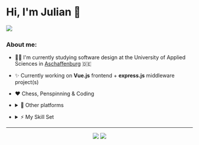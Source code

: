 # **Hi, I'm Julian** 👋

<p align="left">
  <img src="https://badges.pufler.dev/commits/monthly/thieleju"/>
</p>


### About me:

- 👨‍🎓 I'm currently studying software design at the University of Applied Sciences in <a href="https://www.th-ab.de/index.php?id=55&L=1" >Aschaffenburg</a> :de:

- ✨ Currently working on **Vue.js** frontend + **express.js** middleware project(s)

- ❤️ Chess, Penspinning & Coding

- <details>
  <summary>🔗 Other platforms</summary>
  <p align="center">
  <a href="https://discord.com/users/219847894000205834">
    <img height="30px" src="assets\discord.svg"/>
  </a>
  <a href="https://open.spotify.com/user/ryuakaa?si=355224aead11466a">
    <img height="30" src="assets\spotify.svg"/>
  </a>
  <a href="https://www.chess.com/member/ryuachess">
    <img height="30" src="assets\chesscom.svg" />
  </a>
</p>
</details>

- <details>
  <summary>⚡ My Skill Set</summary>
  <br>
  <p align="center">
    <img src="https://img.shields.io/badge/Vue.js-35495E?style=for-the-badge&logo=vue.js&logoColor=4FC08D" />
    <img src="https://img.shields.io/badge/Node.js-43853D?style=for-the-badge&logo=node.js&logoColor=white" />
    <img src="https://img.shields.io/badge/Express.js-404D59?style=for-the-badge" />
    <img src="https://img.shields.io/badge/JavaScript-323330?style=for-the-badge&logo=javascript&logoColor=F7DF1E" />
    <img src="https://img.shields.io/badge/jQuery-0769AD?style=for-the-badge&logo=jquery&logoColor=white" />
    <img src="https://img.shields.io/badge/HTML-239120?style=for-the-badge&logo=html5&logoColor=white" />
    <img src="https://img.shields.io/badge/CSS-239120?&style=for-the-badge&logo=css3&logoColor=white" />
    <br>
    <img src="https://img.shields.io/badge/Python-3776AB?style=for-the-badge&logo=python&logoColor=white" />
    <img src="https://img.shields.io/badge/C%2B%2B-00599C?style=for-the-badge&logo=c%2B%2B&logoColor=white" />
    <img src="https://img.shields.io/badge/C%23-239120?style=for-the-badge&logo=c-sharp&logoColor=white" />
    <img src="https://img.shields.io/badge/Java-ED8B00?style=for-the-badge&logo=java&logoColor=white" />
    <br>
    <img src="https://img.shields.io/badge/MySQL-00000F?style=for-the-badge&logo=mysql&logoColor=white" />
    <img src="https://img.shields.io/badge/Markdown-000000?style=for-the-badge&logo=markdown&logoColor=white" />

    <p align="center">and growing...</p>
  </p>
</details>

---

<p align="center">
  <img src="https://github-readme-stats.vercel.app/api?username=thieleju&theme=blue-green"/>
  <img src="https://github-readme-stats.vercel.app/api/top-langs/?username=thieleju&theme=blue-green&show_icons=true&hide=jupyter%20notebook&layout=compact"  />
</p>
